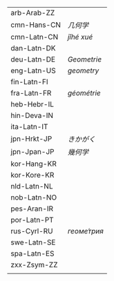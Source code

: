 | | |
|-|-|
| arb-Arab-ZZ |  |
| cmn-Hans-CN | _几何学_ |
| cmn-Latn-CN | _jǐhé xué_ |
| dan-Latn-DK |  |
| deu-Latn-DE | _Geometrie_ |
| eng-Latn-US | _geometry_ |
| fin-Latn-FI |  |
| fra-Latn-FR | _géométrie_ |
| heb-Hebr-IL |  |
| hin-Deva-IN |  |
| ita-Latn-IT |  |
| jpn-Hrkt-JP | _きかがく_ |
| jpn-Jpan-JP | _幾何学_ |
| kor-Hang-KR |  |
| kor-Kore-KR |  |
| nld-Latn-NL |  |
| nob-Latn-NO |  |
| pes-Aran-IR |  |
| por-Latn-PT |  |
| rus-Cyrl-RU | _геоме́трия_ |
| swe-Latn-SE |  |
| spa-Latn-ES |  |
| zxx-Zsym-ZZ |  |
|  |  |
